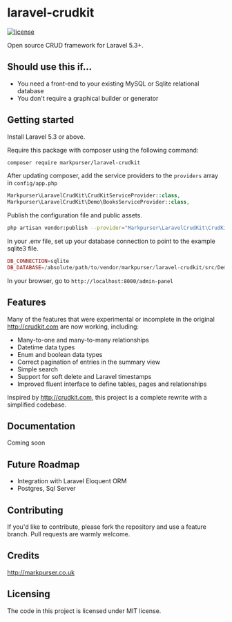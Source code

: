 # laravel-crudkit
[![license](https://img.shields.io/github/license/mashape/apistatus.svg)](https://github.com/markpurser/laravel-crudkit/blob/master/LICENSE)

Open source CRUD framework for Laravel 5.3+.

## Should use this if...

* You need a front-end to your existing MySQL or Sqlite relational database
* You don't require a graphical builder or generator

## Getting started

Install Laravel 5.3 or above.

Require this package with composer using the following command:

```bash
composer require markpurser/laravel-crudkit
```

After updating composer, add the service providers to the `providers` array in `config/app.php`

```php
Markpurser\LaravelCrudKit\CrudKitServiceProvider::class,
Markpurser\LaravelCrudKit\Demo\BooksServiceProvider::class,
```

Publish the configuration file and public assets.

```bash
php artisan vendor:publish --provider="Markpurser\LaravelCrudKit\CrudKitServiceProvider"
```

In your .env file, set up your database connection to point to the example sqlite3 file.

```php
DB_CONNECTION=sqlite
DB_DATABASE=/absolute/path/to/vendor/markpurser/laravel-crudkit/src/Demo/books.sqlite3
```

In your browser, go to `http://localhost:8000/admin-panel`

## Features

Many of the features that were experimental or incomplete in the original http://crudkit.com are now working, including:

* Many-to-one and many-to-many relationships
* Datetime data types
* Enum and boolean data types
* Correct pagination of entries in the summary view
* Simple search
* Support for soft delete and Laravel timestamps
* Improved fluent interface to define tables, pages and relationships

Inspired by http://crudkit.com, this project is a complete rewrite with a simplified codebase.

## Documentation

Coming soon

## Future Roadmap

* Integration with Laravel Eloquent ORM
* Postgres, Sql Server

## Contributing

If you'd like to contribute, please fork the repository and use a feature branch. Pull requests are warmly welcome.

## Credits

http://markpurser.co.uk

## Licensing

The code in this project is licensed under MIT license.
